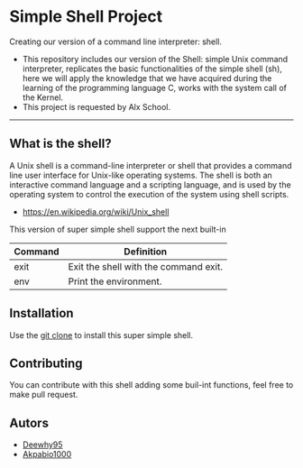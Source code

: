 # Simple Shell Project
Creating our version of a command line interpreter: shell.

- This repository includes our version of the Shell: simple Unix command interpreter, replicates the basic functionalities of the simple shell (sh), here we will apply the knowledge that we have acquired during the learning of the programming language C, works with the system call of the Kernel.
- This project is requested by Alx School.

---------------

## What is the shell?

A Unix shell is a command-line interpreter or shell that provides a command line user interface for Unix-like operating systems. The shell is both an interactive command language and a scripting language, and is used by the operating system to control the execution of the system using shell scripts.

- https://en.wikipedia.org/wiki/Unix_shell

This version of super simple shell support the next built-in

| Command             | Definition                                                                                |
| ------------------- | ----------------------------------------------------------------------------------------- |
| exit                | Exit the shell with the command exit.                                                     |
| env                 | Print the environment.                                                                    |

## Installation

Use the [git clone](https://github.com/Deewhy95/simple_shell.git) to install this super simple shell.


## Contributing
You can contribute with this shell adding some buil-int functions, feel free to make pull request.

## Autors
- [Deewhy95](https://github.com/Deewhy95)
- [Akpabio1000](https://github.com/Akpabio1000)
